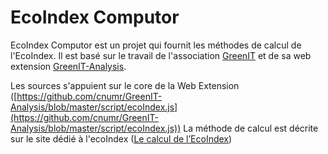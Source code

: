 # EcoIndex Computor

EcoIndex Computor est un projet qui fournit les méthodes de calcul de l'EcoIndex.
Il est basé sur le travail de l'association [GreenIT](https://www.greenit.fr/) 
et de sa web extension [GreenIT-Analysis](https://github.com/cnumr/GreenIT-Analysis/).

Les sources s'appuient sur le core de la Web Extension ([https://github.com/cnumr/GreenIT-Analysis/blob/master/script/ecoIndex.js](https://github.com/cnumr/GreenIT-Analysis/blob/master/script/ecoIndex.js))
La méthode de calcul est décrite sur le site dédié à l'ecoIndex ([Le calcul de l’EcoIndex](https://www.ecoindex.fr/comment-ca-marche/))


